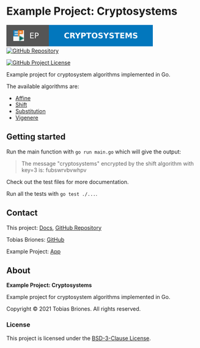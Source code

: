 # Example Project: Cryptosystems

[![Project](https://raw.githubusercontent.com/tobiasbriones/images/main/example-projects/ep-cryptosystems/badge.svg)](https://tobiasbriones.github.io/example-project/ep/cryptosystems)
&nbsp;
[![GitHub Repository](https://img.shields.io/static/v1?label=GITHUB&message=REPOSITORY&labelColor=555&color=0277bd&style=for-the-badge&logo=GITHUB)](https://github.com/tobiasbriones/ep-cryptosystems)

[![GitHub Project License](https://img.shields.io/github/license/tobiasbriones/ep-cryptosystems.svg?style=flat-square)](https://github.com/tobiasbriones/ep-cryptosystems/blob/main/LICENSE)

Example project for cryptosystem algorithms implemented in Go.

The available algorithms are:

- [Affine](algorithm/affine)
- [Shift](algorithm/shift)
- [Substitution](algorithm/substitution)
- [Vigenere](algorithm/vigenere)

## Getting started

Run the main function with `go run main.go` which will give the output:

> The message "cryptosystems" encrypted by the shift algorithm with key=3 is: fubswrvbvwhpv

Check out the test files for more documentation.

Run all the tests with `go test ./...`.

## Contact

This project: [Docs](https://tobiasbriones.github.io/ep-cryptosystems),
[GitHub Repository](https://github.com/tobiasbriones/ep-cryptosystems)

Tobias Briones: [GitHub](https://github.com/tobiasbriones)

Example Project: [App](https://tobiasbriones.github.io/example-project)

## About

**Example Project: Cryptosystems**

Example project for cryptosystem algorithms implemented in Go.

Copyright © 2021 Tobias Briones. All rights reserved.

### License

This project is licensed under the [BSD-3-Clause License](./LICENSE).
